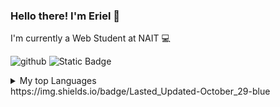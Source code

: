 ### Hello there! I'm Eriel  👋

<!--
**e-baylon/e-baylon** is a ✨ _special_ ✨ repository because its `README.md` (this file) appears on your GitHub profile.

Here are some ideas to get you started:

- 🔭 I’m currently working on ...
- 🌱 I’m currently learning ...
- 👯 I’m looking to collaborate on ...
- 🤔 I’m looking for help with ...
- 💬 Ask me about ...
- 📫 How to reach me: ...
- 😄 Pronouns: ...
- ⚡ Fun fact: ...
-->

I'm currently a Web Student at NAIT   :computer:

![github](https://img.shields.io/badge/GitHub-000000?style=for-the-badge&logo=GitHub&logoColor=white)
![Static Badge](https://img.shields.io/badge/Last_Updated-October_29-blue)
<details>


<summary>My top Languages</summary> 

| Rank | Languages |
|-----:|-----------|
|     1| Javascript|
|     2| PHP    |

</details>
https://img.shields.io/badge/Lasted_Updated-October_29-blue

